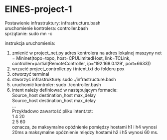 # EINES-project-1

Postawienie infrastruktury: infrastructure.bash\
uruchomienie kontrolera: controller.bash\
sprzątanie: sudo mn -c

instrukcja uruchomienia:
1. zmienić w project_net.py adres kontrolera na adres lokalnej maszyny
    net = Mininet(topo=topo, host=CPULimitedHost, link=TCLink,
                  controller=partial(RemoteController, ip='192.168.0.129', port=6633))
2. wrzucić project_controller.py i intent.txt do folderu pox
3. otworzyć terminal
4. stworzyć infrastrukturę: sudo ./infrastructure.bash
5. uruchomić kontroler: sudo ./controller.bash
6. intent należy definiować w następującym formacie:\
    Source_host destination_host max_delay\
    Source_host destination_host max_delay\
    …\
    Przykładowo zawartość pliku intent.txt:\
    1 4 20\
    2 5 60\
    oznacza, że maksymalne opóźnienie pomiędzy hostami h1 i h4 wynosi 20ms a maksymalne opóźnienie między hostami h2 i h5 wynosi 60 ms.

